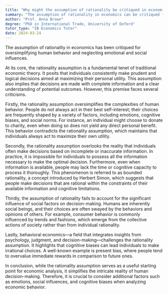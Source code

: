 ```yaml
---
title: "Why might the assumption of rationality be critiqued in economics?"
summary: "The assumption of rationality in economics can be critiqued for oversimplifying human behaviour and ignoring emotional and social factors."
author: "Prof. Anna Brown"
degree: "PhD in International Trade, University of Oxford"
tutor_type: "IB Economics Tutor"
date: 2024-03-24
---
```


The assumption of rationality in economics has been critiqued for oversimplifying human behavior and neglecting emotional and social influences.

At its core, the rationality assumption is a fundamental tenet of traditional economic theory. It posits that individuals consistently make prudent and logical decisions aimed at maximizing their personal utility. This assumption also implies that decisions are made with complete information and a clear understanding of potential outcomes. However, this premise faces several criticisms.

Firstly, the rationality assumption oversimplifies the complexities of human behavior. People do not always act in their best self-interest; their choices are frequently shaped by a variety of factors, including emotions, cognitive biases, and social norms. For instance, an individual might choose to donate to charity, even when doing so does not yield any direct personal benefit. This behavior contradicts the rationality assumption, which maintains that individuals always act to maximize their own utility.

Secondly, the rationality assumption overlooks the reality that individuals often make decisions based on incomplete or inaccurate information. In practice, it is impossible for individuals to possess all the information necessary to make the optimal decision. Furthermore, even when information is available, people may lack the time or cognitive capacity to process it thoroughly. This phenomenon is referred to as bounded rationality, a concept introduced by Herbert Simon, which suggests that people make decisions that are rational within the constraints of their available information and cognitive limitations.

Thirdly, the assumption of rationality fails to account for the significant influence of social factors on decision-making. Humans are inherently social beings, and their choices are often swayed by the behaviors and opinions of others. For example, consumer behavior is commonly influenced by trends and fashions, which emerge from the collective actions of society rather than from individual rationality.

Lastly, behavioral economics—a field that integrates insights from psychology, judgment, and decision-making—challenges the rationality assumption. It highlights that cognitive biases can lead individuals to make irrational choices. A well-known example is present bias, where people tend to overvalue immediate rewards in comparison to future ones.

In conclusion, while the rationality assumption serves as a useful starting point for economic analysis, it simplifies the intricate reality of human decision-making. Therefore, it is crucial to consider additional factors such as emotions, social influences, and cognitive biases when analyzing economic behavior.
    